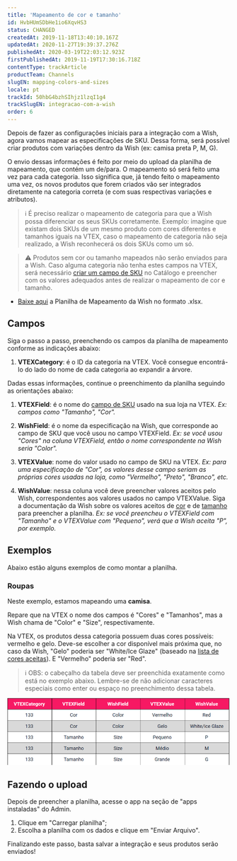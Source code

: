 ```yaml
---
title: 'Mapeamento de cor e tamanho'
id: HvbHUmSDbHe1io6XqvHS3
status: CHANGED
createdAt: 2019-11-18T13:40:10.167Z
updatedAt: 2020-11-27T19:39:37.276Z
publishedAt: 2020-03-19T22:03:12.923Z
firstPublishedAt: 2019-11-19T17:30:16.718Z
contentType: trackArticle
productTeam: Channels
slugEN: mapping-colors-and-sizes
locale: pt
trackId: 50hbG4bzhSIhjz1lzqI1g4
trackSlugEN: integracao-com-a-wish
order: 6
---
```


Depois de fazer as configurações iniciais para a integração com a Wish, agora vamos mapear as especificações de SKU. Dessa forma, será possível criar produtos com variações dentro da Wish (ex: camisa preta P, M, G).

O envio dessas informações é feito por meio do upload da planilha de mapeamento, que contém um de/para. O mapeamento só será feito uma vez para cada categoria. Isso significa que, já tendo feito o mapeamento uma vez, os novos produtos que forem criados vão ser integrados diretamente na categoria correta (e com suas respectivas variações e atributos).

> ℹ️ É preciso realizar o mapeamento de categoria para que a Wish possa diferenciar os seus SKUs corretamente. Exemplo: imagine que existam dois SKUs de um mesmo produto com cores diferentes e tamanhos iguais na VTEX, caso o mapeamento de categoria não seja realizado, a Wish reconhecerá os dois SKUs como um só.

> ⚠️ Produtos sem cor ou tamanho mapeados não serão enviados para a Wish. Caso alguma categoria não tenha estes campos na VTEX, será necessário [criar um campo de SKU](https://help.vtex.com/pt/tutorial/criando-campo-de-sku--tutorials_119) no Catálogo e preencher com os valores adequados antes de realizar o mapeamento de cor e tamanho.

  - [Baixe aqui](https://drive.google.com/uc?export=download&id=1yJCgahkDhc4Gbvtxpe9kID1CwWsijdOf) a Planilha de Mapeamento da Wish no formato .xlsx.

## Campos

Siga o passo a passo, preenchendo os campos da planilha de mapeamento conforme as indicações abaixo:

  1. **VTEXCategory**: é o ID da categoria na VTEX. Você consegue encontrá-lo do lado do nome de cada categoria ao expandir a árvore.

Dadas essas informações, continue o preenchimento da planilha seguindo as orientações abaixo:

  1. **VTEXField**: é o nome do [campo de SKU](https://help.vtex.com/pt/tutorial/criando-campo-de-sku) usado na sua loja na VTEX.
_Ex: campos como "Tamanho", "Cor"._

  2. **WishField**: é o nome da especificação na Wish, que corresponde ao campo de SKU que você usou no campo VTEXField.
_Ex: se você usou "Cores" na coluna VTEXField, então o nome correspondente na Wish seria "Color"._

  3. **VTEXValue**: nome do valor usado no campo de SKU na VTEX.
_Ex: para uma especificação de "Cor", os valores desse campo seriam as próprias cores usadas na loja, como "Vermelho", "Preto", "Branco", etc._

  4. **WishValue**: nessa coluna você deve preencher valores aceitos pelo Wish, correspondentes aos valores usados no campo VTEXValue. Siga a documentação da Wish sobre os valores aceitos de [cor](https://merchant.wish.com/documentation/colors) e de [tamanho](https://merchant.wish.com/documentation/sizes) para preencher a planilha.
_Ex: se você preencheu o VTEXField com "Tamanho" e o VTEXValue com "Pequeno", verá que a Wish aceita "P", por exemplo._

## Exemplos

Abaixo estão alguns exemplos de como montar a planilha.

### Roupas

Neste exemplo, estamos mapeando uma **camisa**.

Repare que na VTEX o nome dos campos é "Cores" e "Tamanhos", mas a Wish chama de "Color" e "Size", respectivamente.

Na VTEX, os produtos dessa categoria possuem duas cores possíveis: vermelho e gelo. 
Deve-se escolher a cor disponível mais próxima que, no caso da Wish, "Gelo" poderia ser "White/Ice Glaze" (baseado na [lista de cores aceitas](https://merchant.wish.com/documentation/colors)). E "Vermelho" poderia ser "Red".

> ℹ️ OBS: o cabeçalho da tabela deve ser preenchida exatamente como está no exemplo abaixo. Lembre-se de não adicionar caracteres especiais como enter ou espaço no preenchimento dessa tabela.

![PT - Tabela Wish](https://raw.githubusercontent.com/vtexdocs/help-center-content/refs/heads/main/docs/pt/tracks/marketplace/integracao-com-a-wish/mapeamento-de-cor-e-tamanho_1.png)

## Fazendo o upload

Depois de preencher a planilha, acesse o app na seção de "apps instaladas" do Admin.

  1. Clique em "Carregar planilha";
  2. Escolha a planilha com os dados e clique em "Enviar Arquivo".
  
Finalizando este passo, basta salvar a integração e seus produtos serão enviados!

